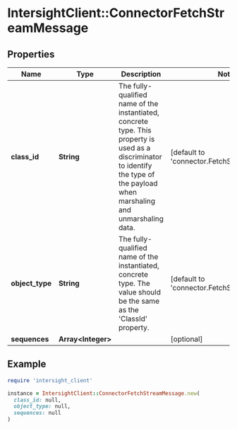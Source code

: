 # IntersightClient::ConnectorFetchStreamMessage

## Properties

| Name | Type | Description | Notes |
| ---- | ---- | ----------- | ----- |
| **class_id** | **String** | The fully-qualified name of the instantiated, concrete type. This property is used as a discriminator to identify the type of the payload when marshaling and unmarshaling data. | [default to &#39;connector.FetchStreamMessage&#39;] |
| **object_type** | **String** | The fully-qualified name of the instantiated, concrete type. The value should be the same as the &#39;ClassId&#39; property. | [default to &#39;connector.FetchStreamMessage&#39;] |
| **sequences** | **Array&lt;Integer&gt;** |  | [optional] |

## Example

```ruby
require 'intersight_client'

instance = IntersightClient::ConnectorFetchStreamMessage.new(
  class_id: null,
  object_type: null,
  sequences: null
)
```

